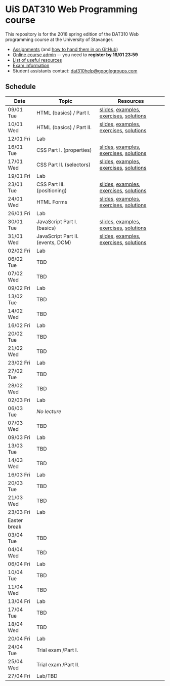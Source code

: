   # UiS DAT310 Web Programming course

This repository is for the 2018 spring edition of the DAT310 Web programming course at the University of Stavanger.

  - [Assignments](assignments/) (and [how to hand them in on GitHub](HOWTO_GitHub.md))
  - [Online course admin](http://bit.ly/uis-dat310) -- you need to **register by 16/01 23:59**
  - [List of useful resources](Resources.md)
  - [Exam information](Exam_info.md)
  - Student assistants contact: dat310help@googlegroups.com

## Schedule

| Date | Topic | Resources |
| --- | --- | --- |
| 09/01 Tue | HTML (basics) / Part I. | [slides](https://speakerdeck.com/kbalog/web-programming-html), [examples](examples/html/basics), [exercises](exercises/html/basics), [solutions](solutions/html/basics) |
| 10/01 Wed | HTML (basics) / Part II. | [slides](https://speakerdeck.com/kbalog/web-programming-html), [examples](examples/html/basics), [exercises](exercises/html/basics), [solutions](solutions/html/basics) |
| 12/01 Fri | Lab | |
| 16/01 Tue | CSS Part I. (properties) | [slides](https://speakerdeck.com/kbalog/web-programming-css-part-i), [examples](examples/css/properties), [exercises](exercises/css/properties), [solutions](solutions/css/properties) |
| 17/01 Wed | CSS Part II. (selectors) | [slides](https://speakerdeck.com/kbalog/web-programming-css-part-ii), [examples](examples/css/selectors), [exercises](exercises/css/selectors), [solutions](solutions/css/selectors) |
| 19/01 Fri | Lab | |
| 23/01 Tue | CSS Part III. (positioning) | [slides](https://speakerdeck.com/kbalog/web-programming-css-part-iii), [examples](examples/css/positioning), [exercises](exercises/css/positioning), [solutions](solutions/css/positioning) |
| 24/01 Wed | HTML Forms | [slides](https://speakerdeck.com/kbalog/web-programming-html-forms), [examples](examples/html/forms), [exercises](exercises/html/forms), [solutions](solutions/html/forms) |
| 26/01 Fri | Lab | |
| 30/01 Tue | JavaScript Part I. (basics) | [slides](https://speakerdeck.com/kbalog/web-programming-javascript-part-i), [examples](examples/js/basics), [exercises](exercises/js/basics), [solutions](solutions/js/basics) |
| 31/01 Wed | JavaScript Part II. (events, DOM) | [slides](https://speakerdeck.com/kbalog/web-programming-javascript-part-ii), [examples](examples/js/events_dom), [exercises](exercises/js/events_dom), [solutions](solutions/js/events_dom) |
| 02/02 Fri | Lab | |
| 06/02 Tue | TBD | |
| 07/02 Wed | TBD | |
| 09/02 Fri | Lab | |
| 13/02 Tue | TBD | |
| 14/02 Wed | TBD | |
| 16/02 Fri | Lab | |
| 20/02 Tue | TBD | |
| 21/02 Wed | TBD | |
| 23/02 Fri | Lab | |
| 27/02 Tue | TBD | |
| 28/02 Wed | TBD | |
| 02/03 Fri | Lab | |  
| 06/03 Tue | *No lecture* | |
| 07/03 Wed | TBD | |
| 09/03 Fri | Lab | |
| 13/03 Tue | TBD | |
| 14/03 Wed | TBD | |
| 16/03 Fri | Lab | |
| 20/03 Tue | TBD | |
| 21/03 Wed | TBD | |
| 23/03 Fri | Lab | |
| Easter break |
| 03/04 Tue | TBD | |
| 04/04 Wed | TBD | |
| 06/04 Fri | Lab | |
| 10/04 Tue | TBD | |
| 11/04 Wed | TBD | |
| 13/04 Fri | Lab | |
| 17/04 Tue | TBD | |
| 18/04 Wed | TBD | |
| 20/04 Fri | Lab | |
| 24/04 Tue | Trial exam /Part I. | |
| 25/04 Wed | Trial exam /Part II. | |
| 27/04 Fri | Lab/TBD | |
